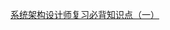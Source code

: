 [系统架构设计师复习必背知识点（一）](https://mp.weixin.qq.com/s?__biz=Mzg5NTE5ODUzMA==&mid=2247485897&idx=1&sn=28399664b034dd7747b83bd7d8cea1e3&chksm=c012bde4f76534f24196535dd49a4b6644579c1ce3514e1a000cf390ecfa10f51ebd2e3e59a4&token=389628566&lang=zh_CN#rd)